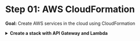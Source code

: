# Step 01: AWS CloudFormation

**Goal:** Create AWS services in the cloud using CloudFormation

<details>
<summary><b>Create a stack with API Gateway and Lambda</b></summary><p>

(If you cloned the repository locally, skip the the next 2 points)

1. Go to link:
https://github.com/saragerion/introduction-to-serverless-workshop/blob/master/02_CloudFormation/stack-template.yml

2. Click on `Raw`, right click the page, and save it on you computer

3. In the AWS Console, go to the CloudFormation section: https://eu-central-1.console.aws.amazon.com/cloudformation

4. In the top right, click on `Create stack`

5. Select: `Template is ready`, and `Upload template file`

6. Upload the template you just downloaded 

7. Click on `Next`

8. For both fields `Stack name` and `AppName` insert the same value `intro-to-serverless-` followed by your name - for example `intro-to-serverless-john-smith`

9. Click on `Next`

10. Skip everything and click on `Next`

11. Click on the warning checkbox related to `AWS::IAM::Role`

12. Click on `Create stack`

13. Wait for the stack progress to be `COMPLETED`
</details>
